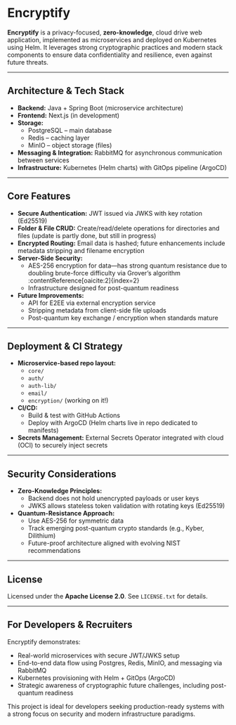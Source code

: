 # Encryptify

**Encryptify** is a privacy-focused, **zero-knowledge**, cloud drive web application, implemented as microservices and deployed on Kubernetes using Helm. It leverages strong cryptographic practices and modern stack components to ensure data confidentiality and resilience, even against future threats.

---

##  Architecture & Tech Stack

- **Backend:** Java + Spring Boot (microservice architecture)
- **Frontend:** Next.js (in development)
- **Storage:**
  - PostgreSQL – main database
  - Redis – caching layer
  - MinIO – object storage (files)
- **Messaging & Integration:** RabbitMQ for asynchronous communication between services
- **Infrastructure:** Kubernetes (Helm charts) with GitOps pipeline (ArgoCD)

---

##  Core Features

- **Secure Authentication:** JWT issued via JWKS with key rotation (Ed25519)
- **Folder & File CRUD:** Create/read/delete operations for directories and files (update is partly done, but still in progress)
- **Encrypted Routing:** Email data is hashed; future enhancements include metadata stripping and filename encryption
- **Server-Side Security:**
  - AES-256 encryption for data—has strong quantum resistance due to doubling brute-force difficulty via Grover’s algorithm :contentReference[oaicite:2]{index=2}
  - Infrastructure designed for post-quantum readiness
- **Future Improvements:**
  - API for E2EE via external encryption service
  - Stripping metadata from client-side file uploads
  - Post-quantum key exchange / encryption when standards mature

---

##  Deployment & CI Strategy

- **Microservice-based repo layout:**
  - `core/`
  - `auth/`
  - `auth-lib/`
  - `email/`
  - `encryption/` (working on it!)
- **CI/CD:**
  - Build & test with GitHub Actions
  - Deploy with ArgoCD (Helm charts live in repo dedicated to manifests)
- **Secrets Management:** External Secrets Operator integrated with cloud (OCI) to securely inject secrets

---

##  Security Considerations

- **Zero-Knowledge Principles:**
  - Backend does not hold unencrypted payloads or user keys
  - JWKS allows stateless token validation with rotating keys (Ed25519)
- **Quantum-Resistance Approach:**
  - Use AES-256 for symmetric data
  - Track emerging post-quantum crypto standards (e.g., Kyber, Dilithium)
  - Future-proof architecture aligned with evolving NIST recommendations

---

##  License

Licensed under the **Apache License 2.0**. See `LICENSE.txt` for details.

---

##  For Developers & Recruiters

Encryptify demonstrates:
- Real-world microservices with secure JWT/JWKS setup
- End-to-end data flow using Postgres, Redis, MinIO, and messaging via RabbitMQ
- Kubernetes provisioning with Helm + GitOps (ArgoCD)
- Strategic awareness of cryptographic future challenges, including post-quantum readiness

This project is ideal for developers seeking production-ready systems with a strong focus on security and modern infrastructure paradigms.
